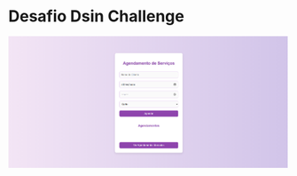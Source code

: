 # Desafio Dsin Challenge 
 
![image alt](https://github.com/lucasarman/dsinchallengesalon/blob/main/Captura%20de%20tela%202025-03-20%20233901.png?raw=true)

